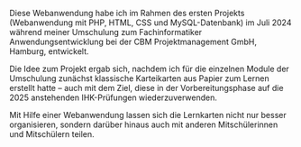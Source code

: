 Diese Webanwendung habe ich im Rahmen des ersten Projekts (Webanwendung mit PHP, HTML, CSS und MySQL-Datenbank) im Juli 2024 während meiner Umschulung zum Fachinformatiker Anwendungsentwicklung bei der CBM Projektmanagement GmbH, Hamburg, entwickelt.

Die Idee zum Projekt ergab sich, nachdem ich für die einzelnen Module der Umschulung zunächst klassische Karteikarten aus Papier zum Lernen erstellt hatte – auch mit dem Ziel, diese in der Vorbereitungsphase auf die 2025 anstehenden IHK-Prüfungen wiederzuverwenden.

Mit Hilfe einer Webanwendung lassen sich die Lernkarten nicht nur besser organisieren, sondern darüber hinaus auch mit anderen Mitschülerinnen und Mitschülern teilen.
